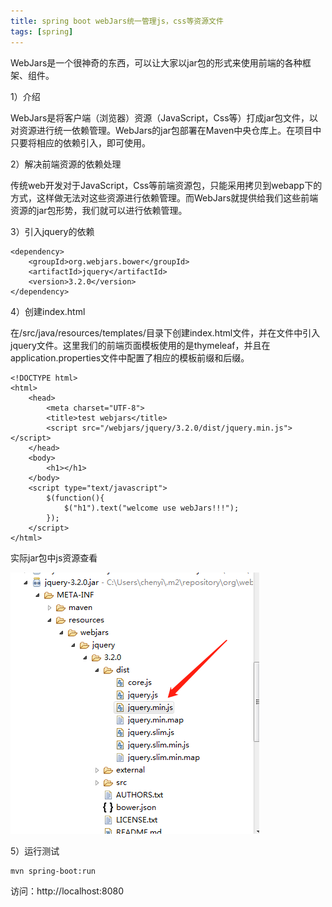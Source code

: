 ```yaml
---
title: spring boot webJars统一管理js，css等资源文件
tags: [spring]
---
```


WebJars是一个很神奇的东西，可以让大家以jar包的形式来使用前端的各种框架、组件。

1）介绍

WebJars是将客户端（浏览器）资源（JavaScript，Css等）打成jar包文件，以对资源进行统一依赖管理。WebJars的jar包部署在Maven中央仓库上。在项目中只要将相应的依赖引入，即可使用。

2）解决前端资源的依赖处理

传统web开发对于JavaScript，Css等前端资源包，只能采用拷贝到webapp下的方式，这样做无法对这些资源进行依赖管理。而WebJars就提供给我们这些前端资源的jar包形势，我们就可以进行依赖管理。

3）引入jquery的依赖

```
<dependency>
    <groupId>org.webjars.bower</groupId>
    <artifactId>jquery</artifactId>
    <version>3.2.0</version>
</dependency>
```

4）创建index.html

在/src/java/resources/templates/目录下创建index.html文件，并在文件中引入jquery文件。这里我们的前端页面模板使用的是thymeleaf，并且在application.properties文件中配置了相应的模板前缀和后缀。

```
<!DOCTYPE html>
<html>
    <head>
        <meta charset="UTF-8">
        <title>test webjars</title>
        <script src="/webjars/jquery/3.2.0/dist/jquery.min.js"></script>
    </head>
    <body>
        <h1></h1>
    </body>
    <script type="text/javascript">
        $(function(){
            $("h1").text("welcome use webJars!!!");
        });
    </script>
</html>
```

实际jar包中js资源查看

![](/images/spring/springboot/spring-webjars-jquery.png)

5）运行测试

```
mvn spring-boot:run
```

访问：http://localhost:8080